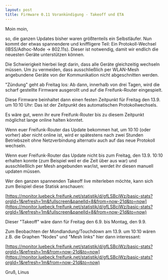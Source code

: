 ```yaml
---
layout: post
title: Firmware 0.11 Vorankündigung - Takeoff und ETA
---
```


Moin moin,

so, die ganzen Updates bisher waren größtenteils ein Selbstläufer.
Nun kommt der etwas spannendere und kniffligere Teil: Ein
Protokoll-Wechsel (IBSS/Adhoc-Mode -> 802.11s). Dieser ist
notwendig, damit wir endlich die neuesten Geräte unterstützen
können.

Die Schwierigkeit hierbei liegt darin, dass alle Geräte
gleichzeitig wechseln müssen. Um zu vermeiden, dass ausschließlich
per WLAN-Mesh angebundene Geräte von der Kommunikation nicht
abgeschnitten werden.

"Zündung" geht ab Freitag los: Ab dann, innerhalb von drei Tagen,
wird die scharf gestellte Firmware ausgerollt und auf die
Freifunk-Router eingespielt.

Diese Firmware beinhaltet dann einen festen Zeitpunkt für Freitag
den 13.9. um 10:10 Uhr: Das ist der Zeitpunkt des automatischen
Protokollwechsels.

Es wäre gut, wenn ihr eure Freifunk-Router bis zu diesem Zeitpunkt
möglichst lange online halten könntet.


Wenn euer Freifunk-Router das Update bekommen hat, um 10:10 (oder
vorher) aber nicht online ist, wird er spätestens nach zwei Stunden
Betriebszeit ohne Netzverbindung alternativ auch auf das neue
Protokoll wechseln.

Wenn euer Freifunk-Router das Update nicht bis zum Freitag, den
13.9. 10:10 erhalten konnte (zum Beispiel weil er die Zeit über
aus war) und ausschließlich per Mesh angebunden war/ist, werdet ihr
diesen manuell updaten müssen.

Wer den ganzen spannenden Takeoff live miterleben möchte, kann
sich zum Beispiel diese Statisk anschauen:

[https://monitor.luebeck.freifunk.net/statistik/d/gfLSBciWz/basic-stats?orgId=1&refresh=1m&fullscreen&panelId=8&from=now-21d&to=now](https://monitor.luebeck.freifunk.net/statistik/d/gfLSBciWz/basic-stats?orgId=1&refresh=1m&fullscreen&panelId=8&from=now-21d&to=now)

Dieser "Takeoff" wäre dann für Freitag den 6.9. bis Montag, den 9.9.

Zum Beobachten der Mondlandung/Touchdown am 13.9. um 10:10
wären z.B. die Graphen "Nodes" und "Mesh links" hier dann
interessant:

[https://monitor.luebeck.freifunk.net/statistik/d/gfLSBciWz/basic-stats?orgId=1&refresh=1m&from=now-21d&to=now](https://monitor.luebeck.freifunk.net/statistik/d/gfLSBciWz/basic-stats?orgId=1&refresh=1m&from=now-21d&to=now)

Gruß, Linus
